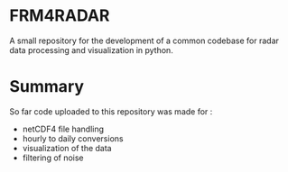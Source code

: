 # FRM4RADAR
A small repository for the development of a common codebase for radar data processing and visualization in python.


# Summary
So far code uploaded to this repository was made for :
- netCDF4 file handling
- hourly to daily conversions
- visualization of the data
- filtering of noise 
